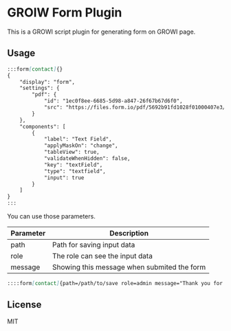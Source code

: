 # GROIW Form Plugin

This is a GROWI script plugin for generating form on GROWI page.

## Usage

```markdown
:::form[contact]{}
{
    "display": "form",
    "settings": {
        "pdf": {
            "id": "1ec0f8ee-6685-5d98-a847-26f67b67d6f0",
            "src": "https://files.form.io/pdf/5692b91fd1028f01000407e3/file/1ec0f8ee-6685-5d98-a847-26f67b67d6f0"
        }
    },
    "components": [
        {
            "label": "Text Field",
            "applyMaskOn": "change",
            "tableView": true,
            "validateWhenHidden": false,
            "key": "textField",
            "type": "textfield",
            "input": true
        }
    ]
}
:::
```

You can use those parameters.

| Parameter | Description                                 |
| --------- | ------------------------------------------- |
| path      | Path for saving input data                  |
| role      | The role can see the input data             |
| message   | Showing this message when submited the form |

```markdown
::::form[contact]{path=/path/to/save role=admin message="Thank you for your submission."}
```

## License

MIT

